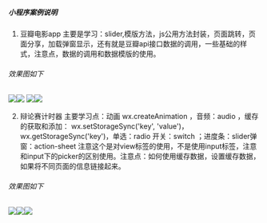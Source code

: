 ##### 小程序案例说明
1. 豆瓣电影app 主要是学习：slider,模版方法，js公用方法封装，页面跳转，页面分享，加载弹窗显示，还有就是豆瓣api接口数据的调用，一些基础的样式，注意点，数据的调用和数据模版的使用。
######  效果图如下
![](https://user-gold-cdn.xitu.io/2018/11/14/1670ff14f10c26ae?w=376&h=652&f=png&s=235065)![](https://user-gold-cdn.xitu.io/2018/11/14/1670ff1b84390747?w=370&h=649&f=png&s=138862)
![](https://user-gold-cdn.xitu.io/2018/11/14/1670ff21b61f4007?w=372&h=657&f=png&s=131098)![](https://user-gold-cdn.xitu.io/2018/11/14/1670ff26142f7bce?w=315&h=539&f=png&s=164850)


2. 辩论赛计时器 主要学习点：动画 wx.createAnimation ，音频：audio ，缓存的获取和添加： wx.setStorageSync('key', 'value')，wx.getStorageSync('key')，单选：radio 开关：switch ；进度条：slider弹窗：action-sheet 注意这个是对view标签的使用，不是使用input标签，注意和input下的picker的区别使用。注意点：如何使用缓存数据，设置缓存数据，如果将不同页面的信息链接起来。
###### 效果图如下
![](https://user-gold-cdn.xitu.io/2018/11/14/1670ff3ad2508233?w=331&h=566&f=png&s=31336)![](https://user-gold-cdn.xitu.io/2018/11/14/1670ff40adb62b8d?w=344&h=572&f=png&s=37342)![](https://user-gold-cdn.xitu.io/2018/11/14/1670ff958280e70c?w=324&h=565&f=png&s=48542)
